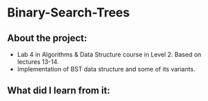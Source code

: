 # Binary-Search-Trees
## About the project:
- Lab 4 in Algorithms & Data Structure course in Level 2. Based on lectures 13-14.
- Implementation of BST data structure and some of its variants.

## What did I learn from it:
